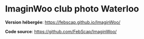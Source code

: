 # ImaginWoo club photo Waterloo

**Version hébergée**: https://febscap.github.io/ImaginWoo/

**Code source**: https://github.com/FebScap/ImaginWoo/
